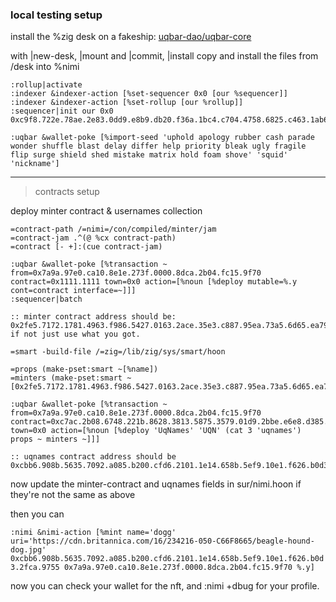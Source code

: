 ### local testing setup

install the %zig desk on a fakeship: [uqbar-dao/uqbar-core](https://github.com/uqbar-dao/uqbar-core)

with |new-desk, |mount and |commit, |install copy and install the files from /desk into %nimi

```
:rollup|activate
:indexer &indexer-action [%set-sequencer 0x0 [our %sequencer]]
:indexer &indexer-action [%set-rollup [our %rollup]]
:sequencer|init our 0x0 0xc9f8.722e.78ae.2e83.0dd9.e8b9.db20.f36a.1bc4.c704.4758.6825.c463.1ab6.daee.e608

:uqbar &wallet-poke [%import-seed 'uphold apology rubber cash parade wonder shuffle blast delay differ help priority bleak ugly fragile flip surge shield shed mistake matrix hold foam shove' 'squid' 'nickname']
```

---

>contracts setup

deploy minter contract & usernames collection
```
=contract-path /=nimi=/con/compiled/minter/jam
=contract-jam .^(@ %cx contract-path)
=contract [- +]:(cue contract-jam)

:uqbar &wallet-poke [%transaction ~ from=0x7a9a.97e0.ca10.8e1e.273f.0000.8dca.2b04.fc15.9f70 contract=0x1111.1111 town=0x0 action=[%noun [%deploy mutable=%.y cont=contract interface=~]]]
:sequencer|batch

:: minter contract address should be: 0x2fe5.7172.1781.4963.f986.5427.0163.2ace.35e3.c887.95ea.73a5.6d65.ea79.afd9.d63c, if not just use what you got.

=smart -build-file /=zig=/lib/zig/sys/smart/hoon

=props (make-pset:smart ~[%name])
=minters (make-pset:smart ~[0x2fe5.7172.1781.4963.f986.5427.0163.2ace.35e3.c887.95ea.73a5.6d65.ea79.afd9.d63c])

:uqbar &wallet-poke [%transaction ~ from=0x7a9a.97e0.ca10.8e1e.273f.0000.8dca.2b04.fc15.9f70 contract=0xc7ac.2b08.6748.221b.8628.3813.5875.3579.01d9.2bbe.e6e8.d385.f8c3.b801.84fc.00ae town=0x0 action=[%noun [%deploy 'UqNames' 'UQN' (cat 3 'uqnames') props ~ minters ~]]]

:: uqnames contract address should be 0xcbb6.908b.5635.7092.a085.b200.cfd6.2101.1e14.658b.5ef9.10e1.f626.b0d3.2fca.9755
```

now update the minter-contract and uqnames fields in sur/nimi.hoon if they're not the same as above

then you can 

`:nimi &nimi-action [%mint name='dogg' uri='https://cdn.britannica.com/16/234216-050-C66F8665/beagle-hound-dog.jpg' 0xcbb6.908b.5635.7092.a085.b200.cfd6.2101.1e14.658b.5ef9.10e1.f626.b0d3.2fca.9755 0x7a9a.97e0.ca10.8e1e.273f.0000.8dca.2b04.fc15.9f70 %.y]`

now you can check your wallet for the nft, and :nimi +dbug for your profile.

